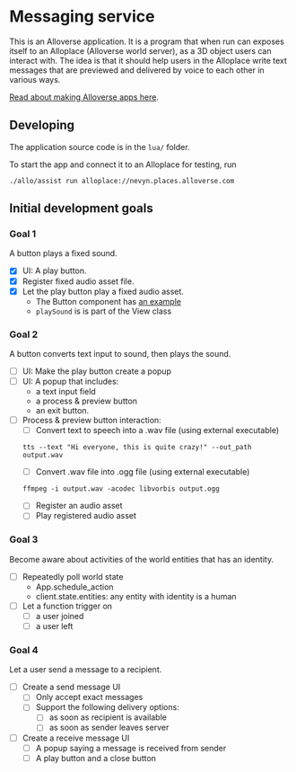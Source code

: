 # Messaging service

This is an Alloverse application. It is a program that when run can exposes
itself to an Alloplace (Alloverse world server), as a 3D object users can
interact with. The idea is that it should help users in the Alloplace write text
messages that are previewed and delivered by voice to each other in various
ways.

[Read about making Alloverse apps here](https://docs.alloverse.com/).

## Developing

The application source code is in the `lua/` folder.

To start the app and connect it to an Alloplace for testing, run

```
./allo/assist run alloplace://nevyn.places.alloverse.com
```

## Initial development goals

### Goal 1

A button plays a fixed sound.

- [x] UI: A play button.
- [x] Register fixed audio asset file.
- [x] Let the play button play a fixed audio asset.
  - The Button component has [an example](https://github.com/alloverse/alloui-lua/blob/3bcc68810420dbdc1afecf681a59e484be86acbb/lua/alloui/views/button.lua#L86-L104)
  - `playSound` is is part of the View class

### Goal 2

A button converts text input to sound, then plays the sound.

- [ ] UI: Make the play button create a popup
- [ ] UI: A popup that includes:
  - a text input field
  - a process & preview button
  - an exit button.
- [ ] Process & preview button interaction:
  - [ ] Convert text to speech into a .wav file (using external executable)
  ```
  tts --text "Hi everyone, this is quite crazy!" --out_path output.wav
  ```
  - [ ] Convert .wav file into .ogg file (using external executable)
  ```
  ffmpeg -i output.wav -acodec libvorbis output.ogg
  ```
  - [ ] Register an audio asset
  - [ ] Play registered audio asset

### Goal 3

Become aware about activities of the world entities that has an identity.

- [ ] Repeatedly poll world state
  - App.schedule_action
  - client.state.entities: any entity with identity is a human
- [ ] Let a function trigger on
  - [ ] a user joined
  - [ ] a user left

### Goal 4

Let a user send a message to a recipient.

- [ ] Create a send message UI
  - [ ] Only accept exact messages
  - [ ] Support the following delivery options:
    - [ ] as soon as recipient is available
    - [ ] as soon as sender leaves server
- [ ] Create a receive message UI
  - [ ] A popup saying a message is received from sender
  - [ ] A play button and a close button
